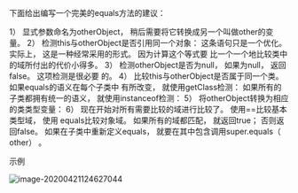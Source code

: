 下面给出编写一个完美的equals方法的建议：  

1） 显式参数命名为otherObject， 稍后需要将它转换成另一个叫做other的变量。
2） 检测this与otherObject是否引用同一个对象：
这条语句只是一个优化。 实际上， 这是一种经常采用的形式。 因为计算这个等式要
比一个一个地比较类中的域所付出的代价小得多。
3） 检测otherObject是否为null， 如果为null， 返回false。 这项检测是很必要
的。
4） 比较this与otherObject是否属于同一个类。 如果equals的语义在每个子类中
有所改变， 就使用getClass检测：
如果所有的子类都拥有统一的语义， 就使用instanceof检测：
5） 将otherObject转换为相应的类类型变量：
6） 现在开始对所有需要比较的域进行比较了。 使用==比较基本类型域， 使用
equals比较对象域。 如果所有的域都匹配， 就返回true； 否则返回false。
如果在子类中重新定义equals， 就要在其中包含调用super.equals（ other） 。  

示例

![image-20200421124627044](D:\my\study\TyporaNote\Java基础\图片\image-20200421124627044.png)